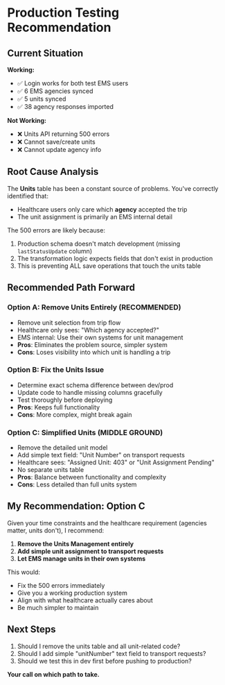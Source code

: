 # Production Testing Recommendation

## Current Situation

**Working:**
- ✅ Login works for both test EMS users
- ✅ 6 EMS agencies synced
- ✅ 5 units synced  
- ✅ 38 agency responses imported

**Not Working:**
- ❌ Units API returning 500 errors
- ❌ Cannot save/create units
- ❌ Cannot update agency info

## Root Cause Analysis

The **Units** table has been a constant source of problems. You've correctly identified that:
- Healthcare users only care which **agency** accepted the trip
- The unit assignment is primarily an EMS internal detail

The 500 errors are likely because:
1. Production schema doesn't match development (missing `lastStatusUpdate` column)
2. The transformation logic expects fields that don't exist in production
3. This is preventing ALL save operations that touch the units table

## Recommended Path Forward

### Option A: **Remove Units Entirely** (RECOMMENDED)
- Remove unit selection from trip flow
- Healthcare only sees: "Which agency accepted?"
- EMS internal: Use their own systems for unit management
- **Pros**: Eliminates the problem source, simpler system
- **Cons**: Loses visibility into which unit is handling a trip

### Option B: **Fix the Units Issue**
- Determine exact schema difference between dev/prod
- Update code to handle missing columns gracefully
- Test thoroughly before deploying
- **Pros**: Keeps full functionality
- **Cons**: More complex, might break again

### Option C: **Simplified Units** (MIDDLE GROUND)
- Remove the detailed unit model
- Add simple text field: "Unit Number" on transport requests
- Healthcare sees: "Assigned Unit: 403" or "Unit Assignment Pending"
- No separate units table
- **Pros**: Balance between functionality and complexity
- **Cons**: Less detailed than full units system

## My Recommendation: **Option C**

Given your time constraints and the healthcare requirement (agencies matter, units don't), I recommend:

1. **Remove the Units Management entirely**
2. **Add simple unit assignment to transport requests**
3. **Let EMS manage units in their own systems**

This would:
- Fix the 500 errors immediately
- Give you a working production system
- Align with what healthcare actually cares about
- Be much simpler to maintain

## Next Steps

1. Should I remove the units table and all unit-related code?
2. Should I add simple "unitNumber" text field to transport requests?
3. Should we test this in dev first before pushing to production?

**Your call on which path to take.**


